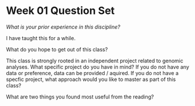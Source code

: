 # Week 01 Question Set

*What is your prior experience in this discipline?*

I have taught this for a while.



What do you hope to get out of this class?




This class is strongly rooted in an independent project related to genomic analyses. What specific project do you have in mind? If you do not have any data or preference, data can be provided / aquired. If you do not have a specfic project, what approach would you like to master as part of this class?





What are two things you found most useful from the reading?
